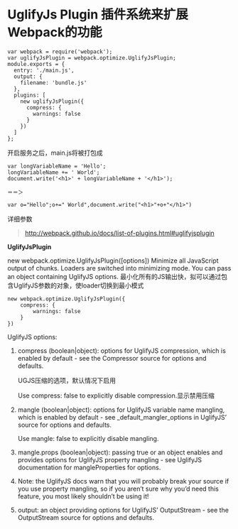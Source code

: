 # UglifyJs Plugin 插件系统来扩展Webpack的功能

    var webpack = require('webpack');
	var uglifyJsPlugin = webpack.optimize.UglifyJsPlugin;
	module.exports = {
	  entry: './main.js',
	  output: {
	    filename: 'bundle.js'
	  },
	  plugins: [
	    new uglifyJsPlugin({
	      compress: {
	        warnings: false
	      }
	    })
	  ]
	};
开启服务之后，main.js将被打包成

	var longVariableName = 'Hello';
	longVariableName += ' World';
	document.write('<h1>' + longVariableName + '</h1>');
	
	＝＝＞

    var o="Hello";o+=" World",document.write("<h1>"+o+"</h1>")

详细参数
>http://webpack.github.io/docs/list-of-plugins.html#uglifyjsplugin

**UglifyJsPlugin**

new webpack.optimize.UglifyJsPlugin([options])
Minimize all JavaScript output of chunks. Loaders are switched into minimizing mode. You can pass an object containing UglifyJS options.
最小化所有的JS输出快，拟可以通过包含UglifyJS参数的对象，使loader切换到最小模式

    new webpack.optimize.UglifyJsPlugin({
	    compress: {
	    	warnings: false
	    }
    })
UglifyJS options:



1. compress (boolean|object): options for UglifyJS compression, which is enabled by default - see the Compressor source for options and defaults.
	
	UGJS压缩的选项，默认情况下启用

	Use compress: false to explicitly disable compression.显示禁用压缩

2. mangle (boolean|object): options for UglifyJS variable name mangling, which is enabled by default - see _default_mangler_options in UglifyJS’ source for options and defaults.

	Use mangle: false to explicitly disable mangling.

3. mangle.props (boolean|object): passing true or an object enables 	and provides options for UglifyJS property mangling - see UglifyJS 	documentation for mangleProperties for options.

4. Note: the UglifyJS docs warn that you will probably break your source if you use property mangling, so if you aren’t sure why you’d need this feature, you most likely shouldn’t be using it!

5. output: an object providing options for UglifyJS’ OutputStream - see the OutputStream source for options and defaults.